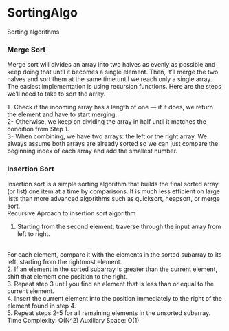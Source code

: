 # SortingAlgo
Sorting algorithms
 
<h3> Merge Sort </h3>

Merge sort will divides an array into two halves as evenly as possible and keep doing that until it becomes a single element. Then, it’ll merge the two halves and sort them at the same time until we reach only a single array.
<br>
The easiest implementation is using recursion functions. Here are the steps we’ll need to take to sort the array.

1- Check if the incoming array has a length of one — if it does, we return the element and have to start merging.
<br>
2- Otherwise, we keep on dividing the array in half until it matches the condition from Step 1.
<br>
3- When combining, we have two arrays: the left or the right array. We always assume both arrays are already sorted so we can just compare the beginning index of each array and add the smallest number.

<h3> Insertion Sort </h3>
Insertion sort is a simple sorting algorithm that builds the final sorted array (or list) one item at a time by comparisons. It is much less efficient on large lists than more advanced algorithms such as quicksort, heapsort, or merge sort.
<br>
Recursive Aproach to insertion sort algorithm 

1. Starting from the second element, traverse through the input array from left to right.
 <br>
For each element, compare it with the elements in the sorted subarray to its left, starting from the rightmost element.
 <br>
2. If an element in the sorted subarray is greater than the current element, shift that element one position to the right.
 <br>
3. Repeat step 3 until you find an element that is less than or equal to the current element.
 <br>
4. Insert the current element into the position immediately to the right of the element found in step 4.
 <br>
5. Repeat steps 2-5 for all remaining elements in the unsorted subarray.
<br>
Time Complexity: O(N^2) 
Auxiliary Space: O(1)

